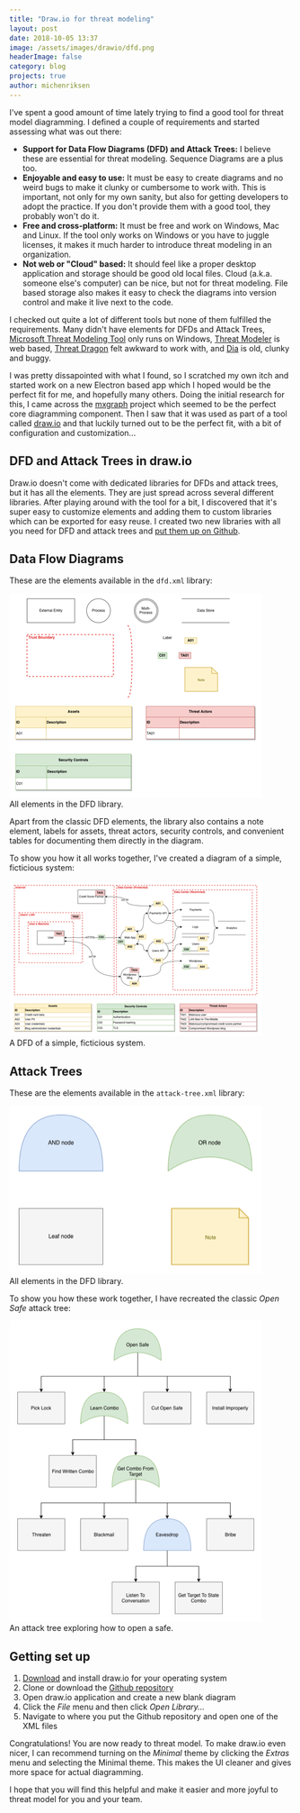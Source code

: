```yaml
---
title: "Draw.io for threat modeling"
layout: post
date: 2018-10-05 13:37
image: /assets/images/drawio/dfd.png
headerImage: false
category: blog
projects: true
author: michenriksen
---
```


I've spent a good amount of time lately trying to find a good tool for threat model diagramming. I defined a couple of requirements and started assessing what was out there:

* **Support for Data Flow Diagrams (DFD) and Attack Trees:** I believe these are essential for threat modeling. Sequence Diagrams are a plus too.
* **Enjoyable and easy to use:** It must be easy to create diagrams and no weird bugs to make it clunky or cumbersome to work with. This is important, not only for my own sanity, but also for getting developers to adopt the practice. If you don't provide them with a good tool, they probably won't do it.
* **Free and cross-platform:** It must be free and work on Windows, Mac and Linux. If the tool only works on Windows or you have to juggle licenses, it makes it much harder to introduce threat modeling in an organization.
* **Not web or "Cloud" based:** It should feel like a proper desktop application and storage should be good old local files. Cloud (a.k.a. someone else's computer) can be nice, but not for threat modeling. File based storage also makes it easy to check the diagrams into version control and make it live next to the code.

I checked out quite a lot of different tools but none of them fulfilled the requirements. Many didn't have elements for DFDs and Attack Trees, [Microsoft Threat Modeling Tool](https://www.microsoft.com/en-us/download/details.aspx?id=49168) only runs on Windows, [Threat Modeler](https://threatmodeler.com/) is web based, [Threat Dragon](https://threatdragon.org/) felt awkward to work with, and [Dia](http://dia-installer.de/index.html.en) is old, clunky and buggy.

I was pretty dissapointed with what I found, so I scratched my own itch and started work on a new Electron based app which I hoped would be the perfect fit for me, and hopefully many others. Doing the initial research for this, I came across the [mxgraph](https://github.com/jgraph/mxgraph) project which seemed to be the perfect core diagramming component. Then I saw that it was used as part of a tool called [draw.io](https://www.draw.io/) and that luckily turned out to be the perfect fit, with a bit of configuration and customization...

## DFD and Attack Trees in draw.io

Draw.io doesn't come with dedicated libraries for DFDs and attack trees, but it has all the elements. They are just spread across several different libraries. After playing around with the tool for a bit, I discovered that it's super easy to customize elements and adding them to custom libraries which can be exported for easy reuse. I created two new libraries with all you need for DFD and attack trees and [put them up on Github](https://github.com/michenriksen/drawio-threatmodeling).

## Data Flow Diagrams

These are the elements available in the `dfd.xml` library:

<div class="thumb-image">
  <a href="/assets/images/drawio/dfd-elements.png"><img src="/assets/images/drawio/dfd-elements_thumbnail.png" class="image" alt="" /></a>
  <figcaption class="caption">All elements in the DFD library.</figcaption>
</div>

Apart from the classic DFD elements, the library also contains a note element, labels for assets, threat actors, security controls, and convenient tables for documenting them directly in the diagram.

To show you how it all works together, I've created a diagram of a simple, ficticious system:

<div class="thumb-image">
  <a href="/assets/images/drawio/dfd.png"><img src="/assets/images/drawio/dfd_thumbnail.png" class="image" alt="" /></a>
  <figcaption class="caption">A DFD of a simple, ficticious system.</figcaption>
</div>

## Attack Trees

These are the elements available in the `attack-tree.xml` library:

<div class="thumb-image">
  <a href="/assets/images/drawio/attack-tree-elements.png"><img src="/assets/images/drawio/attack-tree-elements_thumbnail.png" class="image" alt="" /></a>
  <figcaption class="caption">All elements in the DFD library.</figcaption>
</div>

To show you how these work together, I have recreated the classic *Open Safe* attack tree:

<div class="thumb-image">
  <a href="/assets/images/drawio/attack-tree.png"><img src="/assets/images/drawio/attack-tree_thumbnail.png" class="image" alt="" /></a>
  <figcaption class="caption">An attack tree exploring how to open a safe.</figcaption>
</div>

## Getting set up

1. [Download](https://about.draw.io/integrations/#integrations_offline) and install draw.io for your operating system
2. Clone or download the [Github repository](https://github.com/michenriksen/drawio-threatmodeling)
3. Open draw.io application and create a new blank diagram
4. Click the *File* menu and then click *Open Library...*
5. Navigate to where you put the Github repository and open one of the XML files

Congratulations! You are now ready to threat model. To make draw.io even nicer, I can recommend turning on the *Minimal* theme by clicking the *Extras* menu and selecting the Minimal theme. This makes the UI cleaner and gives more space for actual diagramming.

I hope that you will find this helpful and make it easier and more joyful to threat model for you and your team.

